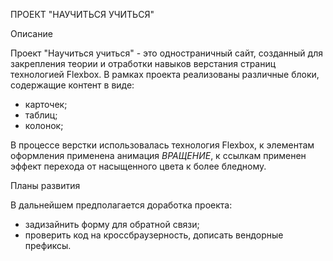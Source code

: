 ПРОЕКТ "НАУЧИТЬСЯ УЧИТЬСЯ"

Описание

Проект "Научиться учиться" - это одностраничный сайт, созданный для 
закрепления теории и отработки навыков верстания страниц технологией Flexbox.
В рамках проекта реализованы различные блоки, содержащие контент в виде:

- карточек;
- таблиц;
- колонок;

В процессе верстки использовалась технология Flexbox, к 
элементам оформления применена анимация *ВРАЩЕНИЕ*, к ссылкам применен
эффект перехода от насыщенного цвета к более бледному.

Планы развития

В дальнейшем предполагается доработка проекта:
- задизайнить форму для обратной связи;
- проверить код на кроссбраузерность, дописать вендорные префиксы.